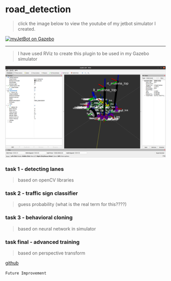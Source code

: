 # road_detection

> click the image below to view the youtube of my jetbot simulator I created.

[![myJetBot on Gazebo](https://i9.ytimg.com/vi/BkWa0NaW0dU/mq1.jpg?sqp=CMTD7_4F&rs=AOn4CLB7e05SI0gM-IdoxAd1ZsTSbdKOVw)](https://youtu.be/BkWa0NaW0dU)


<hr>

> I have used RViz to create this plugin to be used in my Gazebo simulator

![myJetBot creation](./images/myJetBot.png)


### task 1 - detecting lanes

> based on openCV libraries


### task 2  - traffic sign classifier

> guess probability (what is the real term for this????)

### task 3 - behavioral cloning

> based on neural network in simulator

### task final - advanced training 

> based on perspective transform 

[github](https://www.github.com/aiegoo/_advanced_lane_)


`Future Improvement`
